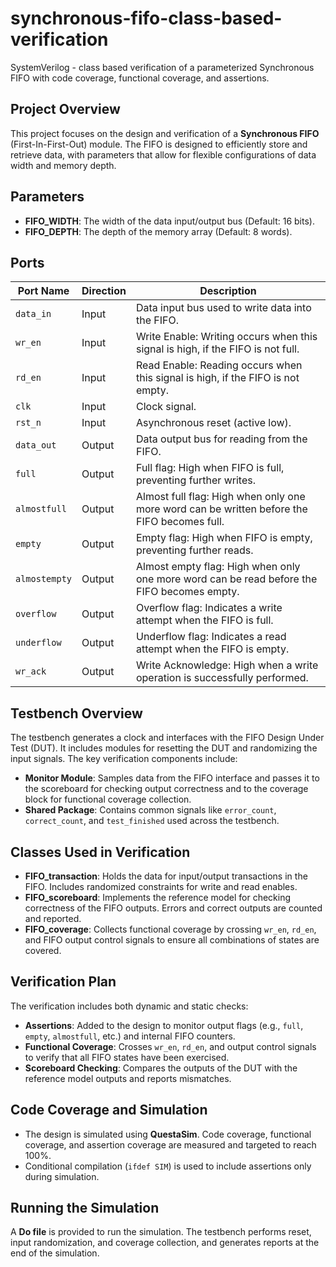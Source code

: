 # synchronous-fifo-class-based-verification
SystemVerilog - class based verification of a parameterized Synchronous FIFO with code coverage, functional coverage, and assertions.
## Project Overview
This project focuses on the design and verification of a **Synchronous FIFO** (First-In-First-Out) module. The FIFO is designed to efficiently store and retrieve data, with parameters that allow for flexible configurations of data width and memory depth.

## Parameters
- **FIFO_WIDTH**: The width of the data input/output bus (Default: 16 bits).
- **FIFO_DEPTH**: The depth of the memory array (Default: 8 words).

## Ports
| Port Name    | Direction | Description                                                                                                                                   |
|--------------|-----------|-----------------------------------------------------------------------------------------------------------------------------------------------|
| `data_in`    | Input     | Data input bus used to write data into the FIFO.                                                                                              |
| `wr_en`      | Input     | Write Enable: Writing occurs when this signal is high, if the FIFO is not full.                                                               |
| `rd_en`      | Input     | Read Enable: Reading occurs when this signal is high, if the FIFO is not empty.                                                               |
| `clk`        | Input     | Clock signal.                                                                                                                                 |
| `rst_n`      | Input     | Asynchronous reset (active low).                                                                                                              |
| `data_out`   | Output    | Data output bus for reading from the FIFO.                                                                                                    |
| `full`       | Output    | Full flag: High when FIFO is full, preventing further writes.                                                                                 |
| `almostfull` | Output    | Almost full flag: High when only one more word can be written before the FIFO becomes full.                                                    |
| `empty`      | Output    | Empty flag: High when FIFO is empty, preventing further reads.                                                                                |
| `almostempty`| Output    | Almost empty flag: High when only one more word can be read before the FIFO becomes empty.                                                     |
| `overflow`   | Output    | Overflow flag: Indicates a write attempt when the FIFO is full.                                                                               |
| `underflow`  | Output    | Underflow flag: Indicates a read attempt when the FIFO is empty.                                                                              |
| `wr_ack`     | Output    | Write Acknowledge: High when a write operation is successfully performed.                                                                     |

## Testbench Overview
The testbench generates a clock and interfaces with the FIFO Design Under Test (DUT). It includes modules for resetting the DUT and randomizing the input signals. The key verification components include:

- **Monitor Module**: Samples data from the FIFO interface and passes it to the scoreboard for checking output correctness and to the coverage block for functional coverage collection.
- **Shared Package**: Contains common signals like `error_count`, `correct_count`, and `test_finished` used across the testbench.

## Classes Used in Verification
- **FIFO_transaction**: Holds the data for input/output transactions in the FIFO. Includes randomized constraints for write and read enables.
- **FIFO_scoreboard**: Implements the reference model for checking correctness of the FIFO outputs. Errors and correct outputs are counted and reported.
- **FIFO_coverage**: Collects functional coverage by crossing `wr_en`, `rd_en`, and FIFO output control signals to ensure all combinations of states are covered.

## Verification Plan
The verification includes both dynamic and static checks:
- **Assertions**: Added to the design to monitor output flags (e.g., `full`, `empty`, `almostfull`, etc.) and internal FIFO counters.
- **Functional Coverage**: Crosses `wr_en`, `rd_en`, and output control signals to verify that all FIFO states have been exercised.
- **Scoreboard Checking**: Compares the outputs of the DUT with the reference model outputs and reports mismatches.

## Code Coverage and Simulation
- The design is simulated using **QuestaSim**. Code coverage, functional coverage, and assertion coverage are measured and targeted to reach 100%.
- Conditional compilation (`ifdef SIM`) is used to include assertions only during simulation.

## Running the Simulation
A **Do file** is provided to run the simulation. The testbench performs reset, input randomization, and coverage collection, and generates reports at the end of the simulation.


